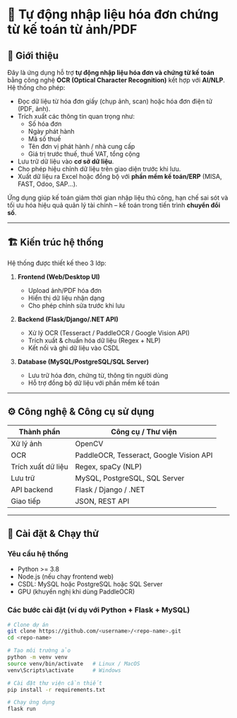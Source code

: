 # 🧾 Tự động nhập liệu hóa đơn chứng từ kế toán từ ảnh/PDF

## 📌 Giới thiệu
Đây là ứng dụng hỗ trợ **tự động nhập liệu hóa đơn và chứng từ kế toán** bằng công nghệ **OCR (Optical Character Recognition)** kết hợp với **AI/NLP**.  
Hệ thống cho phép:
- Đọc dữ liệu từ hóa đơn giấy (chụp ảnh, scan) hoặc hóa đơn điện tử (PDF, ảnh).
- Trích xuất các thông tin quan trọng như:
  - Số hóa đơn
  - Ngày phát hành
  - Mã số thuế
  - Tên đơn vị phát hành / nhà cung cấp
  - Giá trị trước thuế, thuế VAT, tổng cộng
- Lưu trữ dữ liệu vào **cơ sở dữ liệu**.
- Cho phép hiệu chỉnh dữ liệu trên giao diện trước khi lưu.
- Xuất dữ liệu ra Excel hoặc đồng bộ với **phần mềm kế toán/ERP** (MISA, FAST, Odoo, SAP...).

Ứng dụng giúp kế toán giảm thời gian nhập liệu thủ công, hạn chế sai sót và tối ưu hóa hiệu quả quản lý tài chính – kế toán trong tiến trình **chuyển đổi số**.

---

## 🏗️ Kiến trúc hệ thống
Hệ thống được thiết kế theo 3 lớp:
1. **Frontend (Web/Desktop UI)**  
   - Upload ảnh/PDF hóa đơn  
   - Hiển thị dữ liệu nhận dạng  
   - Cho phép chỉnh sửa trước khi lưu  

2. **Backend (Flask/Django/.NET API)**  
   - Xử lý OCR (Tesseract / PaddleOCR / Google Vision API)  
   - Trích xuất & chuẩn hóa dữ liệu (Regex + NLP)  
   - Kết nối và ghi dữ liệu vào CSDL  

3. **Database (MySQL/PostgreSQL/SQL Server)**  
   - Lưu trữ hóa đơn, chứng từ, thông tin người dùng  
   - Hỗ trợ đồng bộ dữ liệu với phần mềm kế toán  

---

## ⚙️ Công nghệ & Công cụ sử dụng
| Thành phần       | Công cụ / Thư viện |
|------------------|--------------------|
| Xử lý ảnh        | OpenCV             |
| OCR              | PaddleOCR, Tesseract, Google Vision API |
| Trích xuất dữ liệu | Regex, spaCy (NLP) |
| Lưu trữ          | MySQL, PostgreSQL, SQL Server |
| API backend      | Flask / Django / .NET |
| Giao tiếp        | JSON, REST API |

---

## 🚀 Cài đặt & Chạy thử

### Yêu cầu hệ thống
- Python >= 3.8
- Node.js (nếu chạy frontend web)
- CSDL: MySQL hoặc PostgreSQL hoặc SQL Server
- GPU (khuyến nghị khi dùng PaddleOCR)

### Các bước cài đặt (ví dụ với Python + Flask + MySQL)
```bash
# Clone dự án
git clone https://github.com/<username>/<repo-name>.git
cd <repo-name>

# Tạo môi trường ảo
python -m venv venv
source venv/bin/activate   # Linux / MacOS
venv\Scripts\activate      # Windows

# Cài đặt thư viện cần thiết
pip install -r requirements.txt

# Chạy ứng dụng
flask run
